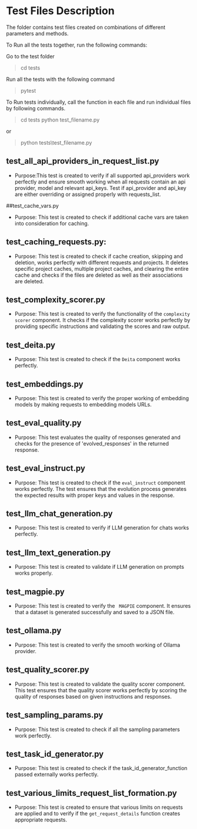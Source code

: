 # Test Files Description

The folder contains test files created on combinations of different parameters and methods.

To Run all the tests together, run the following commands:

Go to the test folder
> cd tests

Run all the tests with the following command
> pytest

To Run tests individually, call the function in each file and run individual files by following commands.

> cd tests
> python test_filename.py

or 
> python tests\test_filename.py

## test_all_api_providers_in_request_list.py
- Purpose:This test is created to verify if all supported api_providers work perfectly and ensure smooth working when all requests contain an api provider, model and relevant api_keys. Test if api_provider and api_key are either overriding or assigned properly  with requests_list.


##test_cache_vars.py
- Purpose: This test is created to check if additional cache vars are taken into consideration for caching.

## test_caching_requests.py:
- Purpose: This test is created to check if cache creation, skipping and deletion, works perfectly with different requests and projects. It deletes specific project caches, multiple project caches, and clearing the entire cache and checks if the files are deleted as well as their associations are deleted.

## test_complexity_scorer.py
- Purpose: This test is created to verify the functionality of the `complexity scorer` component. It checks if the complexity scorer works perfectly by providing specific instructions and validating the scores and raw output.

## test_deita.py
- Purpose: This test is created to check if the `Deita` component works perfectly.

## test_embeddings.py
- Purpose: This test is created to verify the proper working of embedding models by making requests to embedding models URLs. 

## test_eval_quality.py
- Purpose: This test evaluates the quality of responses generated and checks for the presence of 'evolved_responses' in the returned response.

## test_eval_instruct.py
- Purpose: This test is created to check if the `eval_instruct` component works perfectly. The test ensures that the evolution process generates the expected results with proper keys and values in the response.

## test_llm_chat_generation.py
- Purpose: This test is created to verify if LLM generation for chats works perfectly.

## test_llm_text_generation.py
- Purpose: This test is created to validate if LLM generation on prompts works properly.

## test_magpie.py
- Purpose: This test is created to verify the ` MAGPIE` component. It ensures that a dataset is generated successfully and saved to a JSON file.

## test_ollama.py
- Purpose: This test is created  to verify the smooth working of Ollama provider.

## test_quality_scorer.py
- Purpose: This test is created to validate the quality scorer component. This test ensures that the quality scorer works perfectly by scoring the quality of responses based on given instructions and responses.

## test_sampling_params.py
- Purpose: This test is created to check if all the sampling parameters work perfectly.

## test_task_id_generator.py
- Purpose: This test is created to check if the task_id_generator_function passed externally works perfectly.

## test_various_limits_request_list_formation.py
- Purpose: This test is created to ensure that various limits on requests are applied and to verify if the `get_request_details` function creates appropriate requests.
